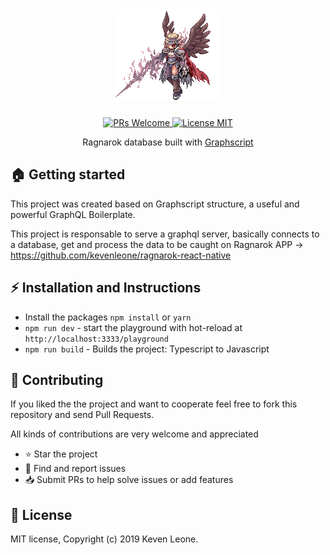 <h1 align="center">
    <img src="https://github.com/kevenleone/ragnarok-react-native/raw/master/assets/images/1751.gif"/>
    <br/>
</h1>

<p align="center">
  <a href="http://makeapullrequest.com">
    <img src="https://img.shields.io/badge/PRs-welcome-brightgreen.svg?style=flat-square" alt="PRs Welcome">
  </a>
  <a href="https://opensource.org/licenses/MIT">
    <img src="https://img.shields.io/badge/license-MIT-blue.svg?style=flat-square" alt="License MIT">
  </a>
</p>

<center>
Ragnarok database built with <a href="https://github.com/kevenleone/graphscript">Graphscript</a>
</center>

## :house: Getting started

This project was created based on Graphscript structure, a useful and powerful GraphQL Boilerplate.

This project is responsable to serve a graphql server, basically connects to a database, get and process the data to be caught on Ragnarok APP -> https://github.com/kevenleone/ragnarok-react-native  

## :zap: Installation and Instructions

- Install the packages `npm install` or `yarn`
- `npm run dev` - start the playground with hot-reload at `http://localhost:3333/playground`
- `npm run build` - Builds the project: Typescript to Javascript

## :handshake: **Contributing**
If you liked the the project and want to cooperate feel free to fork this repository and send Pull Requests.

All kinds of contributions are very welcome and appreciated

-   ⭐️ Star the project
-   🐛 Find and report issues
-   📥 Submit PRs to help solve issues or add features

## :book: License
MIT license, Copyright (c) 2019 Keven Leone.
